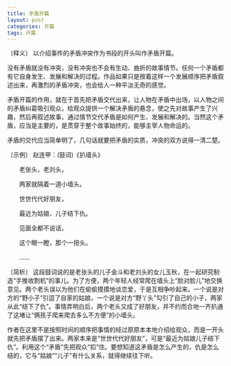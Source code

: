 ```yaml
---
title: 矛盾开篇
layout: post
categories: 开篇
tags: 开篇
---
```


〔释义〕 以介绍事件的矛盾冲突作为书段的开头叫作矛盾开篇。

没有矛盾就没有冲突，没有冲突也不会有生动、曲折的故事情节。任何一个矛盾都有它自身发生、发展和解决的过程。作品如果只是按着这样一个发展顺序把矛盾叙述出来，再激烈的矛盾冲突，也会给人一种平淡无奇的感觉。

矛盾开篇的作用，就在于首先把矛盾交代出来，让人物在矛盾中出场，以人物之间的矛盾纠葛吸引观众，给观众提供一个解决矛盾的悬念，使之先对故事产生了兴趣，然后再叙述故事，通过情节交代矛盾是如何产生、发展和解决的。当然这个矛盾，应当是主要的，是贯穿于整个故事始终的，能够主宰人物命运的。

矛盾的交代应当简单明了，几句话就要把矛盾的实质，冲突的双方说得一清二楚。

〔示例〕 赵连甲：(鼓词)《扒墙头》

　　老张头，老刘头，

　　两家就隔着一道小墙头。

　　世世代代好朋友，

　　最近为姑娘、儿子结下仇。

　　见面全都不说话，

　　这个眼一瞪，那个一扭头。

　　……

〔简析〕 这段鼓词说的是老张头的儿子金斗和老刘头的女儿玉秋，在一起研究制造“手推收割机”的事儿。为了方便，两个年轻人经常爬在墙头上“脸对脸儿”地交换意见。两个老头误以为他们在偷偷摸摸地谈恋爱，于是互相争吵起来。一个说是对方的“野小子”引逗了自家的姑娘，一个说是对方“野丫头”勾引了自己的小子，两家从此“结下了仇”。事情弄明白后，两个老头又成了好朋友，并不约而合地一齐扒通了这堵让“俩孩子爬来爬去多么不方便”的小墙头。

作者在这里不是按照时间的顺序把事情的经过原原本本地介绍给观众，而是一开头就先把矛盾摆了出来。两家本来是“世世代代好朋友”，可是“最近为姑娘儿子结下仇”。利用这个“矛盾”先把观众“扣”住。要想知道这矛盾是怎么产生的，仇是怎么结的，它与“姑娘”“儿子”有什么关系，就得继续往下听。 